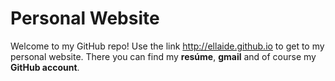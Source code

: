 # **Personal Website**

Welcome to my GitHub repo! Use the link http://ellaide.github.io to get to my personal website. There you can find my **resúme**, **gmail**
and of course my **GitHub account**. 
